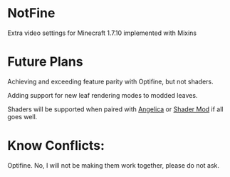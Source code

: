 # NotFine

Extra video settings for Minecraft 1.7.10 implemented with Mixins

# Future Plans

Achieving and exceeding feature parity with Optifine, but not shaders.

Adding support for new leaf rendering modes to modded leaves.

Shaders will be supported when paired with [Angelica](https://github.com/GTNewHorizons/Angelica) or [Shader Mod](https://github.com/basdxz/ShadersMod/) if all goes well.

# Know Conflicts:

Optifine. No, I will not be making them work together, please do not ask.
